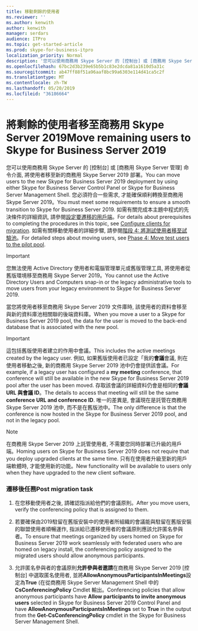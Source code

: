 ```yaml
---
title: 移動剩餘的使用者
ms.reviewer: ''
ms.author: kenwith
author: kenwith
manager: serdars
audience: ITPro
ms.topic: get-started-article
ms.prod: skype-for-business-itpro
localization_priority: Normal
description: '您可以使用商務用 Skype Server 的 [控制台] 或 [商務用 Skype Server 管理] 命令介面, 將使用者移至新的商務用 Skype Server 2019 部署。 您必須符合一些需求, 才能確保順利轉換至商務用 Skype Server 2019。 如需有關完成本主題中程式的先決條件的詳細資訊, 請參閱設定要遷移的用戶端。 如需有關移動使用者的詳細步驟, 請參閱階段 4: 將測試使用者移至試驗池。'
ms.openlocfilehash: 67bc2d3b239e65b5b1c83e2dcda81a1610d5a31c
ms.sourcegitcommit: ab47ff88f51a96aaf8bc99a6303e114d41ca5c2f
ms.translationtype: MT
ms.contentlocale: zh-TW
ms.lasthandoff: 05/20/2019
ms.locfileid: "36186664"
---
```

# <a name="move-remaining-users-to-skype-for-business-server-2019"></a><span data-ttu-id="238a7-106">將剩餘的使用者移至商務用 Skype Server 2019</span><span class="sxs-lookup"><span data-stu-id="238a7-106">Move remaining users to Skype for Business Server 2019</span></span>

<span data-ttu-id="238a7-107">您可以使用商務用 Skype Server 的 [控制台] 或 [商務用 Skype Server 管理] 命令介面, 將使用者移至新的商務用 Skype Server 2019 部署。</span><span class="sxs-lookup"><span data-stu-id="238a7-107">You can move users to the new Skype for Business Server 2019 deployment by using either Skype for Business Server Control Panel or Skype for Business Server Management Shell.</span></span> <span data-ttu-id="238a7-108">您必須符合一些需求, 才能確保順利轉換至商務用 Skype Server 2019。</span><span class="sxs-lookup"><span data-stu-id="238a7-108">You must meet some requirements to ensure a smooth transition to Skype for Business Server 2019.</span></span> <span data-ttu-id="238a7-109">如需有關完成本主題中程式的先決條件的詳細資訊, 請參閱[設定要遷移的用戶端](configure-clients-for-migration.md)。</span><span class="sxs-lookup"><span data-stu-id="238a7-109">For details about prerequisites to completing the procedures in this topic, see [Configure clients for migration](configure-clients-for-migration.md).</span></span> <span data-ttu-id="238a7-110">如需有關移動使用者的詳細步驟, 請參閱[階段 4: 將測試使用者移至試驗池](phase-4-move-test-users-to-the-pilot-pool.md)。</span><span class="sxs-lookup"><span data-stu-id="238a7-110">For detailed steps about moving users, see [Phase 4: Move test users to the pilot pool](phase-4-move-test-users-to-the-pilot-pool.md).</span></span>
  
> [!IMPORTANT]
> <span data-ttu-id="238a7-111">您無法使用 Active Directory 使用者和電腦管理單元或舊版管理工具, 將使用者從舊版環境移至商務用 Skype Server 2019。</span><span class="sxs-lookup"><span data-stu-id="238a7-111">You cannot use the Active Directory Users and Computers snap-in or the legacy administrative tools to move users from your legacy environment to Skype for Business Server 2019.</span></span> 
  
<span data-ttu-id="238a7-112">當您將使用者移至商務用 Skype Server 2019 文件庫時, 該使用者的資料會移至與新的資料庫池相關聯的後端資料庫。</span><span class="sxs-lookup"><span data-stu-id="238a7-112">When you move a user to a Skype for Business Server 2019 pool, the data for the user is moved to the back-end database that is associated with the new pool.</span></span> 
  
> [!IMPORTANT]
> <span data-ttu-id="238a7-113">這包括舊版使用者建立的作用中會議。</span><span class="sxs-lookup"><span data-stu-id="238a7-113">This includes the active meetings created by the legacy user.</span></span> <span data-ttu-id="238a7-114">例如, 如果舊版使用者已設定「我的**會議**會議, 則在使用者移動之後, 新的商務用 Skype Server 2019 池中仍會提供該會議。</span><span class="sxs-lookup"><span data-stu-id="238a7-114">For example, if a legacy user has configured a **my meeting** conference, that conference will still be available in the new Skype for Business Server 2019 pool after the user has been moved.</span></span> <span data-ttu-id="238a7-115">存取該會議的詳細資料仍會是相同的**會議 URL 與會議 ID**。</span><span class="sxs-lookup"><span data-stu-id="238a7-115">The details to access that meeting will still be the same **conference URL and conference ID**.</span></span> <span data-ttu-id="238a7-116">唯一的差異是, 會議現在是託管在商務用 Skype Server 2019 池中, 而不是在舊版池中。</span><span class="sxs-lookup"><span data-stu-id="238a7-116">The only difference is that the conference is now hosted in the Skype for Business Server 2019 pool, and not in the legacy pool.</span></span> 
  
> [!NOTE]
> <span data-ttu-id="238a7-117">在商務用 Skype Server 2019 上託管使用者, 不需要您同時部署已升級的用戶端。</span><span class="sxs-lookup"><span data-stu-id="238a7-117">Homing users on Skype for Business Server 2019 does not require that you deploy upgraded clients at the same time.</span></span> <span data-ttu-id="238a7-118">只有在使用者升級至新的用戶端軟體時, 才能使用新的功能。</span><span class="sxs-lookup"><span data-stu-id="238a7-118">New functionality will be available to users only when they have upgraded to the new client software.</span></span> 
  
### <a name="post-migration-task"></a><span data-ttu-id="238a7-119">遷移後任務</span><span class="sxs-lookup"><span data-stu-id="238a7-119">Post migration task</span></span>

1. <span data-ttu-id="238a7-120">在您移動使用者之後, 請確認指派給他們的會議原則。</span><span class="sxs-lookup"><span data-stu-id="238a7-120">After you move users, verify the conferencing policy that is assigned to them.</span></span> 
    
2. <span data-ttu-id="238a7-121">若要確保由2019駐留在舊版安裝中的使用者所組織的會議能與駐留在舊版安裝的聯盟使用者順暢運作, 指派給已遷移使用者的會議原則應該允許匿名參與者。</span><span class="sxs-lookup"><span data-stu-id="238a7-121">To ensure that meetings organized by users homed on Skype for Business Server 2019 work seamlessly with federated users who are homed on legacy install, the conferencing policy assigned to the migrated users should allow anonymous participants.</span></span>
    
3. <span data-ttu-id="238a7-122">允許匿名參與者的會議原則**允許參與者邀請**在商務用 Skype Server 2019 [控制台] 中選取匿名使用者, 並將**AllowAnonymousParticipantsInMeetings**設定為**True** (在從商務用 Skype Server Management Shell 中的**CsConferencingPolicy** Cmdlet 輸出。</span><span class="sxs-lookup"><span data-stu-id="238a7-122">Conferencing policies that allow anonymous participants have **Allow participants to invite anonymous users** selected in Skype for Business Server 2019 Control Panel and have **AllowAnonymousParticipantsInMeetings** set to **True** in the output from the **Get-CsConferencingPolicy** cmdlet in the Skype for Business Server Management Shell.</span></span> 
    
<!-- 4. For details about configuring conferencing policy by using Skype for Business Server Management Shell, see 
 [Set-CsConferencingPolicy](../../lync-server-management-shell/lync-server-2013-cmdlets-by-category/set-csconferencingpolicy.md) in the Skype for Business Server Management Shell documentation.  -->
    

